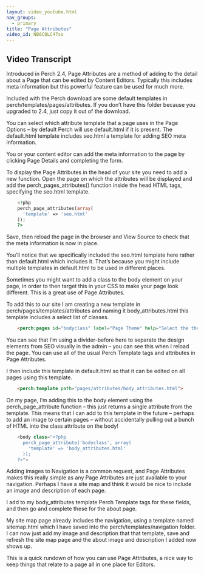 ```yaml
---
layout: video_youtube.html
nav_groups:
  - primary
title: "Page Attributes"
video_id: NB0CQLC47so
---
```

## Video Transcript

Introduced in Perch 2.4, Page Attributes are a method of adding to the detail about a Page that can be edited by Content Editors. Typically this includes meta information but this powerful feature can be used for much more.

Included with the Perch download are some default templates in perch/templates/pages/attributes. If you don’t have this folder because you upgraded to 2.4, just copy it out of the download.

You can select which attribute template that a page uses in the Page Options – by default Perch will use default.html if it is present. The default.html template includes seo.html a template for adding SEO meta information.

You or your content editor can add the meta information to the page by clicking Page Details and completing the form.

To display the Page Attributes in the head of your site you need to add a new function. Open the page on which the attributes will be displayed and add the perch_pages_attributes() function inside the head HTML tags, specifying the seo.html template.

```php
    <?php     
    perch_page_attributes(array(        
      'template' => 'seo.html'    
    )); 
    ?> 
```

Save, then reload the page in the browser and View Source to check that the meta information is now in place.

You’ll notice that we specifically included the seo.html template here rather than default.html which includes it. That’s because you might include multiple templates in default.html to be used in different places.

Sometimes you might want to add a class to the body element on your page, in order to then target this in your CSS to make your page look different. This is a great use of Page Attributes.

To add this to our site I am creating a new template in perch/pages/templates/attributes and naming it body_attributes.html this template includes a select list of classes.

```html
    <perch:pages id="bodyclass" label="Page Theme" help="Select the theme for this page" type="select" options="red,green,blue" divider-before="Design choices">
```

You can see that I’m using a divider-before here to separate the design elements from SEO visually in the admin – you can see this when I reload the page. You can use all of the usual Perch Template tags and attributes in Page Attributes.

I then include this template in default.html so that it can be edited on all pages using this template.

```html
    <perch:template path="pages/attributes/body_attributes.html"> 
```

On my page, I’m adding this to the body element using the perch_page_attribute function – this just returns a single attribute from the template. This means that I can add to this template in the future – perhaps to add an image to certain pages – without accidentally pulling out a bunch of HTML into the class attribute on the body!

```php
    <body class="<?php
      perch_page_attribute('bodyclass', array(
        'template' => 'body_attributes.html'
      ));
    ?>">
```

Adding images to Navigation is a common request, and Page Attributes makes this really simple as any Page Attributes are just available to your navigation. Perhaps I have a site map and think it would be nice to include an image and description of each page.

I add to my body_attributes template Perch Template tags for these fields, and then go and complete these for the about page.

My site map page already includes the navigation, using a template named sitemap.html which I have saved into the perch/templates/navigation folder. I can now just add my image and description that that template, save and refresh the site map page and the about image and description I added now shows up.

This is a quick rundown of how you can use Page Attributes, a nice way to keep things that relate to a page all in one place for Editors.

